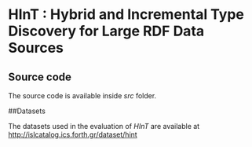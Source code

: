 #	HInT : Hybrid and Incremental Type Discovery for Large RDF Data Sources


## Source code

The source code is available inside *src* folder.

##Datasets

The datasets used in the evaluation of *HInT* are available at
http://islcatalog.ics.forth.gr/dataset/hint
